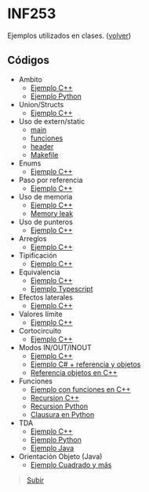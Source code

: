 # INF253
Ejemplos utilizados en clases. ([volver](https://wormaza.github.io/clases.utfsm/))

##  Códigos

* Ambito
  * [Ejemplo C++](inf253/001%20EJEMPLO_AMBITO_C++/ejemplo_ambito.cpp)
  * [Ejemplo Python](inf253/001%20EJEMPLO_AMBITO_PYTHON/ambitopython.py)
* Union/Structs 
  * [Ejemplo C++](inf253/002%20EJEMPLO_UNION_C++/ejemplo_union.cpp)
* Uso de extern/static
  * [main](inf253/003%20EJEMPLO_EXTERN_C++/externstatic.cpp)
  * [funciones](inf253/003%20EJEMPLO_EXTERN_C++/funciones.cpp)
  * [header](inf253/003%20EJEMPLO_EXTERN_C++/header.h)
  * [Makefile](inf253/003%20EJEMPLO_EXTERN_C++/Makefile) 
* Enums
  * [Ejemplo C++](inf253/004%20EJEMPLO_ENUMS_C++/ejemplo_enums.cpp)
* Paso por referencia
  * [Ejemplo C++](inf253/005%20EJEMPLO_PASO_REFERENCIA_C++/pasoporreferencia.cpp)
* Uso de memoria
  * [Ejemplo C++](inf253/006%20EJEMPLO_MEMORIA_C++/memorias.cpp)
  * [Memory leak](inf253/008%20EJEMPLO_MEMORY_LEAK_C++/memoryleak.cpp)
* Uso de punteros
  * [Ejemplo C++](inf253/007%20EJEMPLO_PUNTEROS_C++/punteros.cpp)
* Arreglos
  * [Ejemplo C++](inf253/009%20EJEMPLO_ARREGLOS_C++/ejemplo_arreglos.cpp)
* Tipificación
  * [Ejemplo C++](inf253/010%20EJEMPLO_TIPIFICACION_C++/ejemplo_tipificacion.cpp)
* Equivalencia
  * [Ejemplo C++](inf253/011%20EJEMPLO_EQUIVALENCIA_C++_TYPESCRIPT/equivalencia_structs.cpp)
  * [Ejemplo Typescript](inf253/011%20EJEMPLO_EQUIVALENCIA_C++_TYPESCRIPT/estructural.ts)
* Efectos laterales
  * [Ejemplo C++](inf253/012%20EJEMPLO_EFECTOS_LATERALES/ejemplo_efectos.cpp)
* Valores límite
  * [Ejemplo C++](inf253/013%20EJEMPLO_SOBREPASAR_VALORES/ejemplo_valores.cpp)
* Cortocircuito
  * [Ejemplo C++](inf253/014%20EJEMPLO_CORTOCIRCUITOS/ejemplo_circuitos.cpp)
* Modos IN/OUT/INOUT
  * [Ejemplo C++](inf253/015%20EJEMPLO_MODO_IN_OUT_INOUT/ejemplos_modos.cpp)
  * [Ejemplo C# + referencia y objetos](inf253/018%20EJEMPLO_LIGADO_C#/Program.cs)
  * [Referencia objetos en C++](inf253/020%20EJEMPLO_LIGADO_C++/ejemplo_objeto.cpp)
* Funciones
  * [Ejemplo con funciones en C++](inf253/016%20EJEMPLO_FUNCIONES/ejemplo_funcion.cpp)
  * [Recursion C++](inf253/017%20EJEMPLO_RECURSION/Factorial.cpp)
  * [Recursion Python](inf253/017%20EJEMPLO_RECURSION/Fibo.py)
  * [Clausura en Python](inf253/019%20EJEMPLO_CLAUSURA/ejemplo_clausura.py)
* TDA
  * [Ejemplo C++](inf253/022%20EJEMPLO_C++_TDA/ejemplo_objeto.cpp)
  * [Ejemplo Python](inf253/023%20EJEMPLO_PYTHON_TDA/ejemplo.py)
  * [Ejemplo Java](inf253/021%20EJEMPLO_JAVA_TDA/PuntoTDA/PuntoTDA.zip)
* Orientación Objeto (Java)
  * [Ejemplo Cuadrado y más](inf253/024%20EJEMPLO_JAVA_CUADRADO/CUADRADO/CUADRADO.zip)

> [Subir](#inf253)